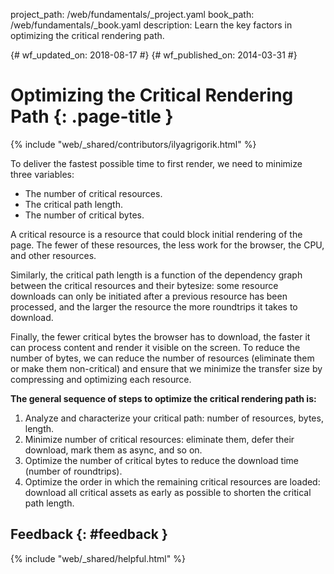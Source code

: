 project_path: /web/fundamentals/_project.yaml
book_path: /web/fundamentals/_book.yaml
description: Learn the key factors in optimizing the critical rendering path.

{# wf_updated_on: 2018-08-17 #}
{# wf_published_on: 2014-03-31 #}

# Optimizing the Critical Rendering Path {: .page-title }

{% include "web/_shared/contributors/ilyagrigorik.html" %}


  To deliver the fastest possible time to first render, we need 
  to minimize three variables:

  <ul>
    <li>The number of critical resources.</li>
    <li>The critical path length.</li>
    <li>The number of critical bytes.</li>
  </ul>

A critical resource is a resource that could block initial rendering of the page. The fewer of these resources, the less work for the browser, the CPU, and other resources.

Similarly, the critical path length is a function of the dependency graph between the critical resources and their bytesize: some resource downloads can only be initiated after a previous resource has been processed, and the larger the resource the more roundtrips it takes to download.

Finally, the fewer critical bytes the browser has to download, the faster it can process content and render it visible on the screen. To reduce the number of bytes, we can reduce the number of resources (eliminate them or make them non-critical) and ensure that we minimize the transfer size by compressing and optimizing each resource.

**The general sequence of steps to optimize the critical rendering path is:**

1. Analyze and characterize your critical path: number of resources, bytes, length.
1. Minimize number of critical resources: eliminate them, defer their download, mark them as async, and so on.
1. Optimize the number of critical bytes to reduce the download time (number of roundtrips).
1. Optimize the order in which the remaining critical resources are loaded: download all critical assets as early as possible to shorten the critical path length.

## Feedback {: #feedback }

{% include "web/_shared/helpful.html" %}
